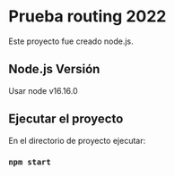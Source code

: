 # Prueba routing 2022

Este proyecto fue creado node.js.

## Node.js Versión

Usar node v16.16.0

## Ejecutar el proyecto

En el directorio de proyecto ejecutar: 

### `npm start`



